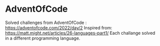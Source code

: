 # AdventOfCode
Solved challenges from AdventOfCode : https://adventofcode.com/2022/day/2
Inspired from: https://matt.might.net/articles/26-languages-part1/
Each challange solved in a different programming language.
